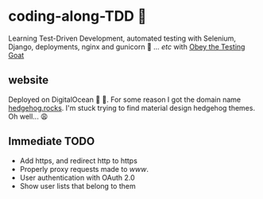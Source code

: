 # coding-along-TDD :goat:
Learning Test-Driven Development, automated testing with Selenium, Django, deployments, nginx and gunicorn :unicorn: ... *etc*
with [Obey the Testing Goat](https://www.obeythetestinggoat.com)

## website

Deployed on DigitalOcean :ocean: :dizzy:. For some reason I got the domain name [hedgehog.rocks](http://hedgehog.rocks).
I'm stuck trying to find material design hedgehog themes. Oh well... :weary:

## Immediate TODO
* Add https, and redirect http to https
* Properly proxy requests made to _www_.
* User authentication with OAuth 2.0
* Show user lists that belong to them
